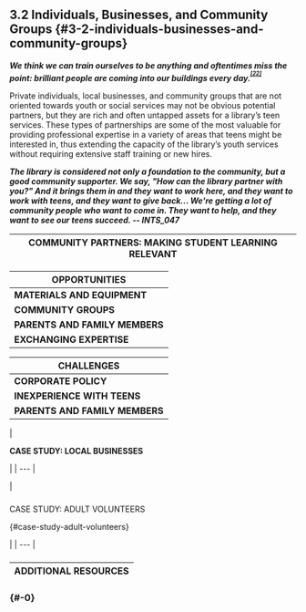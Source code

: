 ## 3.2 Individuals, Businesses, and Community Groups {#3-2-individuals-businesses-and-community-groups}

**_We think we can train ourselves to be anything and oftentimes miss the point: brilliant people are coming into our buildings every day.<sup><sup id="281255367986520-footnote-ref-21"><a href="#281255367986520-footnote-21">[22]</a></sup></sup>_**

Private individuals, local businesses, and community groups that are not oriented towards youth or social services may not be obvious potential partners, but they are rich and often untapped assets for a library’s teen services. These types of partnerships are some of the most valuable for providing professional expertise in a variety of areas that teens might be interested in, thus extending the capacity of the library’s youth services without requiring extensive staff training or new hires.

**_The library is considered not only a foundation to the community, but a good community supporter. We say, &quot;How can the library partner with you?&quot; And it brings them in and they want to work here, and they want to work with teens, and they want to give back... We&#039;re getting a lot of community people who want to come in. They want to help, and they want to see our teens succeed. -- INTS_047_**

| **COMMUNITY PARTNERS: MAKING STUDENT LEARNING RELEVANT** |
| --- |

| **OPPORTUNITIES** |
| --- |
| **MATERIALS AND EQUIPMENT** | Businesses can easily contribute by providing access to equipment that the library doesn’t own, demoing or loaning products like gaming consoles or 3-D printers.<sup><sup id="281255367986520-footnote-ref-22"><a href="#281255367986520-footnote-22">[23]</a></sup></sup>,<sup><sup id="281255367986520-footnote-ref-23"><a href="#281255367986520-footnote-23">[24]</a></sup></sup> They can donate craft materials, prizes, or even snacks — for instance, a game store could donate prizes for video game tournaments, and a cinema or grocery store could donate popcorn for movie night. |
| **COMMUNITY GROUPS** | Reach out to community groups like Rotary as well as topical organizations or businesses (astronomy clubs, humanities councils, art studios, etc.) to find individuals who would be willing to volunteer their time to work with youth. |
| **PARENTS AND FAMILY MEMBERS** | Parents and family members of teens who are already regular library users already know something about what the library does and what you have to offer teens. They can be valuable resources, either as volunteers themselves or as connections to businesses or community groups. |
| **EXCHANGING EXPERTISE** | Library staff can provide expertise that the partnering group doesn’t have, and vice versa. For instance, a community MakerSpace can help repair a library’s broken 3D printer, while the library staff can help Makers with grant-writing. |

| **CHALLENGES** |
| --- |
| **CORPORATE POLICY** | Be flexible; a business may have policies that prevent them from participating in your plan, but they may be able to help out another way.<sup><sup id="281255367986520-footnote-ref-24"><a href="#281255367986520-footnote-24">[25]</a></sup></sup> Don’t be afraid to think big — a business may be more willing to sponsor a bigger project that makes an impression, even if it costs more.<sup><sup id="281255367986520-footnote-ref-25"><a href="#281255367986520-footnote-25">[26]</a></sup></sup> If you’re interested in a partnership with a chain or corporation, start by talking to a manager or assistant manager at the local store, not the company headquarters.<sup><sup id="281255367986520-footnote-ref-26"><a href="#281255367986520-footnote-26">[27]</a></sup></sup> |
| **INEXPERIENCE WITH TEENS** | The individual you’re working with may not have experience working with youth. Your skills in that area can be one of the contributions you make to the partnership. INTS_006 says of working with a retired electrical engineer on a regular robotics program, “He kind of shies away from managing the kids and trying to keep their focus, but he does have the technical know how. So, between both of us, we&#039;re able to keep the kids somewhat engaged.” |
| **PARENTS AND FAMILY MEMBERS** | Parents and family members of teens who are already regular library users already know something about what the library does and what you have to offer teens. They can be valuable resources, either as volunteers themselves or as connections to businesses or community groups. |

| 

**CASE STUDY: LOCAL BUSINESSES**

 |
| --- |

| 

### 

CASE STUDY: ADULT VOLUNTEERS

 {#case-study-adult-volunteers}

 |
| --- |

### 

| **ADDITIONAL RESOURCES** |
| --- |

###  {#-0}

[^22]: Hill, Chrystie, Merrilee Proffitt, and Sharon Streams, eds. _IMLS Focus: Learning in Libraries_. Kansas City, MO: Institute of Museum and Library Services, 2015, 11.

[^23]: Iser, Stephanie. “Partnerships for Teen Tech Week.” _Young Adult Library Services_, 2008.

[^24]: Strock, Adrienne L. “Reaching beyond Library Walls: Strengthening Services and Opportunities through Partnerships and Collaborations.” _Young Adult Library Services_, 2014.

[^25]: Iser, Stephanie. “Partnerships for Teen Tech Week.” _Young Adult Library Services_, 2008.

[^26]: Engelfried, Steven, and Angela Reynolds. “Sponsorship 101: How Partnerships Can Expand Summer Reading.” _American Libraries_, 2002\.

[^27]: Iser, Stephanie. “Partnerships for Teen Tech Week.” _Young Adult Library Services_, 2008.